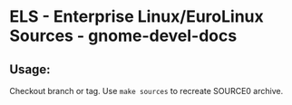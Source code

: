 # ELS - Enterprise Linux/EuroLinux Sources - gnome-devel-docs
 
## Usage:
  Checkout branch or tag. Use `make sources` to recreate  SOURCE0 archive.
